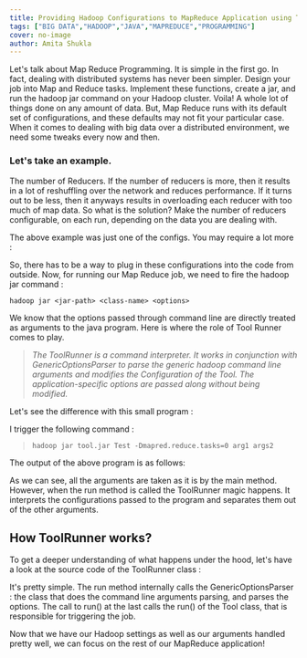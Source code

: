 ```yaml
---
title: Providing Hadoop Configurations to MapReduce Application using ToolRunner
tags: ["BIG DATA","HADOOP","JAVA","MAPREDUCE","PROGRAMMING"]
cover: no-image
author: Amita Shukla
---
```



Let's talk about Map Reduce Programming. It is simple in the first go. In fact, dealing with distributed systems has never been simpler. Design your job into Map and Reduce tasks. Implement these functions, create a jar, and run the hadoop jar command on your Hadoop cluster. Voila! A whole lot of things done on any amount of data. 
But, Map Reduce runs with its default set of configurations, and these defaults may not fit your particular case. When it comes to dealing with big data over a distributed environment, we need some tweaks every now and then. 
 


### Let's take an example.

The number of Reducers. If the number of reducers is more, then it results in a lot of reshuffling over the network and reduces performance. If it turns out to be less, then it anyways results in overloading each reducer with too much of map data. So what is the solution? Make the number of reducers configurable, on each run, depending on the data you are dealing with. 
 
The above example was just one of the configs. You may require a lot more : 


 


So, there has to be a way to plug in these configurations into the code from outside. Now, for running our Map Reduce job, we need to fire the hadoop jar command : 


 


`hadoop jar <jar-path> <class-name> <options>`

 


We know that the options passed through command line are directly treated as arguments to the java program. Here is where the role of Tool Runner comes to play.

 


> _The ToolRunner is a command interpreter. It works in conjunction with GenericOptionsParser to parse the generic hadoop command line arguments and modifies the Configuration of the Tool. The application-specific options are passed along without being modified._

 


Let's see the difference with this small program : 
 


 
I trigger the following command : 


> `hadoop jar tool.jar Test -Dmapred.reduce.tasks=0 arg1 args2`

 
The output of the above program is as follows: 
 


 
As we can see, all the arguments are taken as it is by the main method. However, when the run method is called the ToolRunner magic happens. It interprets the configurations passed to the program and separates them out of the other arguments. 
 


## How ToolRunner works?

To get a deeper understanding of what happens under the hood, let's have a look at the source code of the ToolRunner class : 
 


It's pretty simple. The run method internally calls the GenericOptionsParser : the class that does the command line arguments parsing, and parses the options. The call to run() at the last calls the run() of the Tool class, that is responsible for triggering the job. 
 
Now that we have our Hadoop settings as well as our arguments handled pretty well, we can focus on the rest of our MapReduce application!


